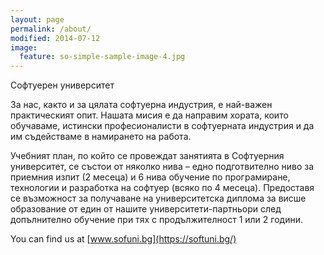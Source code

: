```yaml
---
layout: page
permalink: /about/
modified: 2014-07-12
image:
  feature: so-simple-sample-image-4.jpg
---
```


Софтуерен университет

За нас, както и за цялата софтуерна индустрия, е най-важен практическият опит. Нашата мисия е да направим хората, които обучаваме, истински професионалисти в софтуерната индустрия и да им съдействаме в намирането на работа.

Учебният план, по който се провеждат занятията в Софтуерния университет, се състои от няколко нива – едно подготвително ниво за приемния изпит (2 месеца) и 6 нива обучение по програмиране, технологии и разработка на софтуер (всяко по 4 месеца). Предоставя се възможност за получаване на университетска диплома за висше образование от един от нашите университети-партньори след допълнително обучение при тях с продължителност 1 или 2 години.


You can find us at [www.sofuni.bg](https://softuni.bg/)
